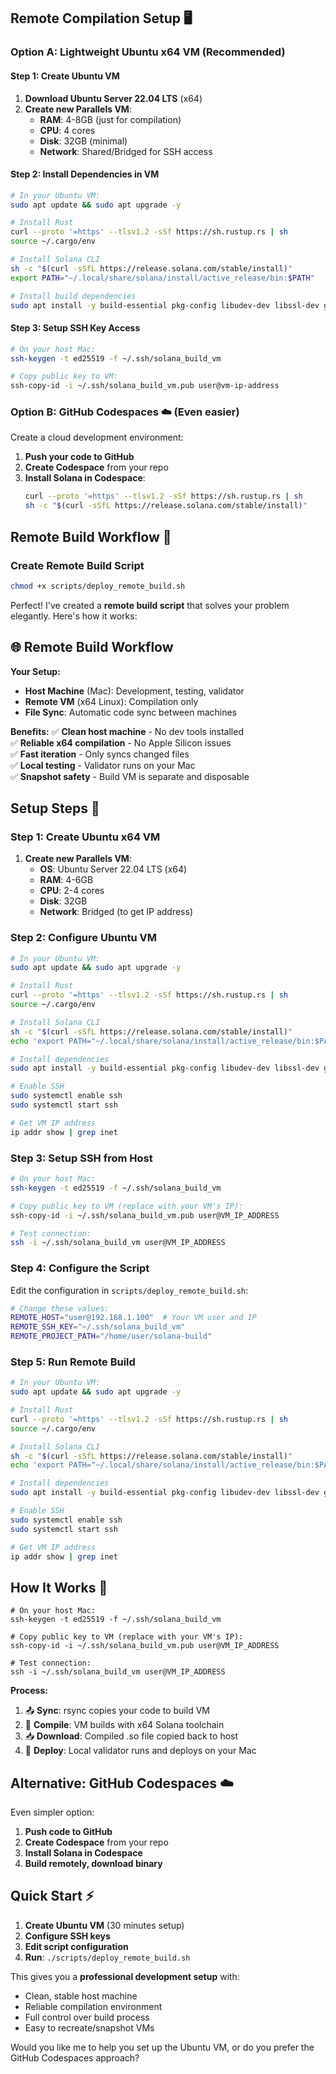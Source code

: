 ## **Remote Compilation Setup** 🖥️

### **Option A: Lightweight Ubuntu x64 VM** (Recommended)

#### **Step 1: Create Ubuntu VM**
1. **Download Ubuntu Server 22.04 LTS** (x64)
2. **Create new Parallels VM**:
   - **RAM**: 4-8GB (just for compilation)
   - **CPU**: 4 cores
   - **Disk**: 32GB (minimal)
   - **Network**: Shared/Bridged for SSH access

#### **Step 2: Install Dependencies in VM**
```bash
# In your Ubuntu VM:
sudo apt update && sudo apt upgrade -y

# Install Rust
curl --proto '=https' --tlsv1.2 -sSf https://sh.rustup.rs | sh
source ~/.cargo/env

# Install Solana CLI
sh -c "$(curl -sSfL https://release.solana.com/stable/install)"
export PATH="~/.local/share/solana/install/active_release/bin:$PATH"

# Install build dependencies
sudo apt install -y build-essential pkg-config libudev-dev libssl-dev git curl jq
```

#### **Step 3: Setup SSH Key Access**
```bash
# On your host Mac:
ssh-keygen -t ed25519 -f ~/.ssh/solana_build_vm

# Copy public key to VM:
ssh-copy-id -i ~/.ssh/solana_build_vm.pub user@vm-ip-address
```

### **Option B: GitHub Codespaces** ☁️ (Even easier)

Create a cloud development environment:

1. **Push your code to GitHub**
2. **Create Codespace** from your repo
3. **Install Solana in Codespace**:
   ```bash
   curl --proto '=https' --tlsv1.2 -sSf https://sh.rustup.rs | sh
   sh -c "$(curl -sSfL https://release.solana.com/stable/install)"
   ```

## **Remote Build Workflow** 🔄

### **Create Remote Build Script**

```bash
chmod +x scripts/deploy_remote_build.sh
```

Perfect! I've created a **remote build script** that solves your problem elegantly. Here's how it works:

## **🌐 Remote Build Workflow**

**Your Setup:**
- **Host Machine** (Mac): Development, testing, validator
- **Remote VM** (x64 Linux): Compilation only
- **File Sync**: Automatic code sync between machines

**Benefits:**
✅ **Clean host machine** - No dev tools installed  
✅ **Reliable x64 compilation** - No Apple Silicon issues  
✅ **Fast iteration** - Only syncs changed files  
✅ **Local testing** - Validator runs on your Mac  
✅ **Snapshot safety** - Build VM is separate and disposable  

## **Setup Steps** 🔧

### **Step 1: Create Ubuntu x64 VM**
1. **Create new Parallels VM**:
   - **OS**: Ubuntu Server 22.04 LTS (x64)
   - **RAM**: 4-6GB
   - **CPU**: 2-4 cores  
   - **Disk**: 32GB
   - **Network**: Bridged (to get IP address)

### **Step 2: Configure Ubuntu VM**
```bash
# In your Ubuntu VM:
sudo apt update && sudo apt upgrade -y

# Install Rust
curl --proto '=https' --tlsv1.2 -sSf https://sh.rustup.rs | sh
source ~/.cargo/env

# Install Solana CLI  
sh -c "$(curl -sSfL https://release.solana.com/stable/install)"
echo 'export PATH="~/.local/share/solana/install/active_release/bin:$PATH"' >> ~/.bashrc

# Install dependencies
sudo apt install -y build-essential pkg-config libudev-dev libssl-dev git curl jq rsync openssh-server

# Enable SSH
sudo systemctl enable ssh
sudo systemctl start ssh

# Get VM IP address
ip addr show | grep inet
```

### **Step 3: Setup SSH from Host**
```bash
# On your host Mac:
ssh-keygen -t ed25519 -f ~/.ssh/solana_build_vm

# Copy public key to VM (replace with your VM's IP):
ssh-copy-id -i ~/.ssh/solana_build_vm.pub user@VM_IP_ADDRESS

# Test connection:
ssh -i ~/.ssh/solana_build_vm user@VM_IP_ADDRESS
```

### **Step 4: Configure the Script**
Edit the configuration in `scripts/deploy_remote_build.sh`:

```bash
# Change these values:
REMOTE_HOST="user@192.168.1.100"  # Your VM user and IP
REMOTE_SSH_KEY="~/.ssh/solana_build_vm"
REMOTE_PROJECT_PATH="/home/user/solana-build"
```

### **Step 5: Run Remote Build**
```bash
# In your Ubuntu VM:
sudo apt update && sudo apt upgrade -y

# Install Rust
curl --proto '=https' --tlsv1.2 -sSf https://sh.rustup.rs | sh
source ~/.cargo/env

# Install Solana CLI  
sh -c "$(curl -sSfL https://release.solana.com/stable/install)"
echo 'export PATH="~/.local/share/solana/install/active_release/bin:$PATH"' >> ~/.bashrc

# Install dependencies
sudo apt install -y build-essential pkg-config libudev-dev libssl-dev git curl jq rsync openssh-server

# Enable SSH
sudo systemctl enable ssh
sudo systemctl start ssh

# Get VM IP address
ip addr show | grep inet
```

## **How It Works** 🔄

```
# On your host Mac:
ssh-keygen -t ed25519 -f ~/.ssh/solana_build_vm

# Copy public key to VM (replace with your VM's IP):
ssh-copy-id -i ~/.ssh/solana_build_vm.pub user@VM_IP_ADDRESS

# Test connection:
ssh -i ~/.ssh/solana_build_vm user@VM_IP_ADDRESS
```

**Process:**
1. 📤 **Sync**: rsync copies your code to build VM
2. 🔨 **Compile**: VM builds with x64 Solana toolchain
3. 📥 **Download**: Compiled .so file copied back to host
4. 🚀 **Deploy**: Local validator runs and deploys on your Mac

## **Alternative: GitHub Codespaces** ☁️

Even simpler option:
1. **Push code to GitHub**
2. **Create Codespace** from your repo  
3. **Install Solana in Codespace**
4. **Build remotely, download binary**

## **Quick Start** ⚡

1. **Create Ubuntu VM** (30 minutes setup)
2. **Configure SSH keys**
3. **Edit script configuration** 
4. **Run**: `./scripts/deploy_remote_build.sh`

This gives you a **professional development setup** with:
- Clean, stable host machine
- Reliable compilation environment  
- Full control over build process
- Easy to recreate/snapshot VMs

Would you like me to help you set up the Ubuntu VM, or do you prefer the GitHub Codespaces approach?